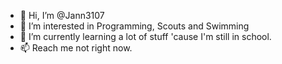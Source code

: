 - 👋 Hi, I’m @Jann3107
- 👀 I’m interested in Programming, Scouts and Swimming
- 🌱 I’m currently learning a lot of stuff 'cause I'm still in school.
- 📫 Reach me not right now.

<!---
Jann3107/Jann3107 is a ✨ special ✨ repository because its `README.md` (this file) appears on your GitHub profile.
You can click the Preview link to take a look at your changes.
--->
